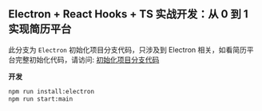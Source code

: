 ## Electron + React Hooks + TS 实战开发：从 0 到 1 实现简历平台

此分支为 `Electron` 初始化项目分支代码，只涉及到 Electron 相关，如看简历平台完整初始化代码，请访问: [初始化项目分支代码](https://github.com/PDKSophia/visResumeMook/tree/init)

**开发**

```bash
npm run install:electron
npm run start:main
```
